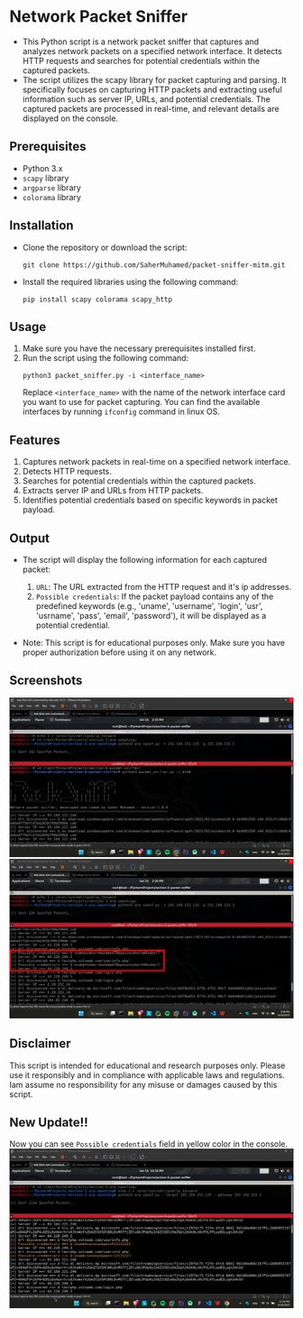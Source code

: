 # Network Packet Sniffer

- This Python script is a network packet sniffer that captures and analyzes network packets on a specified network interface. It detects HTTP requests and searches for potential credentials within the captured packets.
- The script utilizes the scapy library for packet capturing and parsing. It specifically focuses on capturing HTTP packets and extracting useful information such as server IP, URLs, and potential credentials. The captured packets are processed in real-time, and relevant details are displayed on the console.

## Prerequisites
- Python 3.x
- `scapy` library
- `argparse` library
- `colorama` library

## Installation
- Clone the repository or download the script:
   ```commandline
   git clone https://github.com/SaherMuhamed/packet-sniffer-mitm.git
   ```
- Install the required libraries using the following command:
   ```commandline
   pip install scapy colorama scapy_http
   ```


## Usage
1. Make sure you have the necessary prerequisites installed first.
2. Run the script using the following command:
    ```commandline
    python3 packet_sniffer.py -i <interface_name>
    ```
   Replace `<interface_name>` with the name of the network interface card you want to use for packet capturing. You can find the available interfaces by running `ifconfig` command in linux OS.

## Features
1. Captures network packets in real-time on a specified network interface.
2. Detects HTTP requests.
3. Searches for potential credentials within the captured packets.
4. Extracts server IP and URLs from HTTP packets.
5. Identifies potential credentials based on specific keywords in packet payload.

## Output
- The script will display the following information for each captured packet:
   1. `URL`: The URL extracted from the HTTP request and it's ip addresses.
   2. `Possible credentials`: If the packet payload contains any of the predefined keywords (e.g., 'uname', 'username', 'login', 'usr', 'usrname', 'pass', 'email', 'password'), it will be displayed as a potential credential. 

- Note: This script is for educational purposes only. Make sure you have proper authorization before using it on any network.

## Screenshots
![](screenshots/Screenshot-2023-06-16-153516.png)
![](screenshots/Screenshot-2023-06-16-153633.png)

## Disclaimer
This script is intended for educational and research purposes only. Please use it responsibly and in compliance with applicable laws and regulations. Iam assume no responsibility for any misuse or damages caused by this script.

## New Update!!
Now you can see `Possible credentials` field in yellow color in the console.</br>
![](screenshots/2023-06-16_23-16-06.png)
